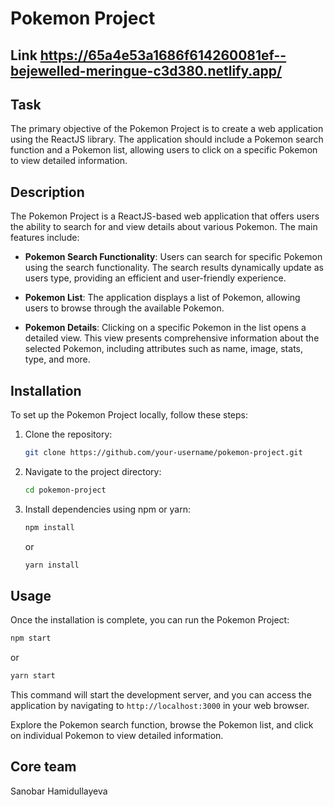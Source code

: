 # Pokemon Project


## Link https://65a4e53a1686f614260081ef--bejewelled-meringue-c3d380.netlify.app/

## Task

The primary objective of the Pokemon Project is to create a web application using the ReactJS library. The application should include a Pokemon search function and a Pokemon list, allowing users to click on a specific Pokemon to view detailed information.

## Description

The Pokemon Project is a ReactJS-based web application that offers users the ability to search for and view details about various Pokemon. The main features include:

- **Pokemon Search Functionality**: Users can search for specific Pokemon using the search functionality. The search results dynamically update as users type, providing an efficient and user-friendly experience.

- **Pokemon List**: The application displays a list of Pokemon, allowing users to browse through the available Pokemon.

- **Pokemon Details**: Clicking on a specific Pokemon in the list opens a detailed view. This view presents comprehensive information about the selected Pokemon, including attributes such as name, image, stats, type, and more.

## Installation

To set up the Pokemon Project locally, follow these steps:

1. Clone the repository:
   ```bash
   git clone https://github.com/your-username/pokemon-project.git
   ```

2. Navigate to the project directory:
   ```bash
   cd pokemon-project
   ```

3. Install dependencies using npm or yarn:
   ```bash
   npm install
   ```
   or
   ```bash
   yarn install
   ```

## Usage

Once the installation is complete, you can run the Pokemon Project:

```bash
npm start
```

or

```bash
yarn start
```

This command will start the development server, and you can access the application by navigating to `http://localhost:3000` in your web browser.

Explore the Pokemon search function, browse the Pokemon list, and click on individual Pokemon to view detailed information.

## Core team
Sanobar Hamidullayeva
